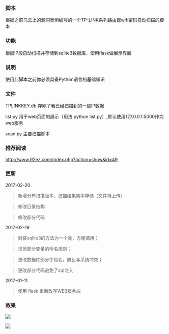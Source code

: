 ### 脚本
根据之前乌云上的漏洞案例编写的一个TP-LINK系列路由器wifi密码自动扫描的脚本
### 功能
根据IP段自动扫描并存储到sqlite3数据库，使用flask做展示界面
### 说明
使用此脚本之前你必须具备Python语言的基础知识
### 文件
TPLINKKEY.db 存刚了我已经扫描到的一些IP数据

list.py 用于web页面的展示（用法 python list.py）,默认使用127.0.0.1:5000作为web服务

scan.py 主要扫描脚本
### 推荐阅读
http://www.92ez.com/index.php?action=show&id=49
### 更新
2017-02-20
> 新增分布扫描版本，扫描结果集中存储（文件待上传）

> 修改目录结构

> 修改部分代码

2017-02-19
> 封装sqlite3的方法为一个类，方便调用；

> 规范部分变量的命名规则；

> 更改数据库部分字段名，防止与系统冲突；

> 更改部分代码避免了sql注入

2017-01-11
> 使用 flask 重新改写WEB服务端
### 效果
![](https://raw.githubusercontent.com/kbdancer/TPLINKKEY/master/screencut/web.png)

![](https://raw.githubusercontent.com/kbdancer/TPLINKKEY/master/screencut/terminator.png)
